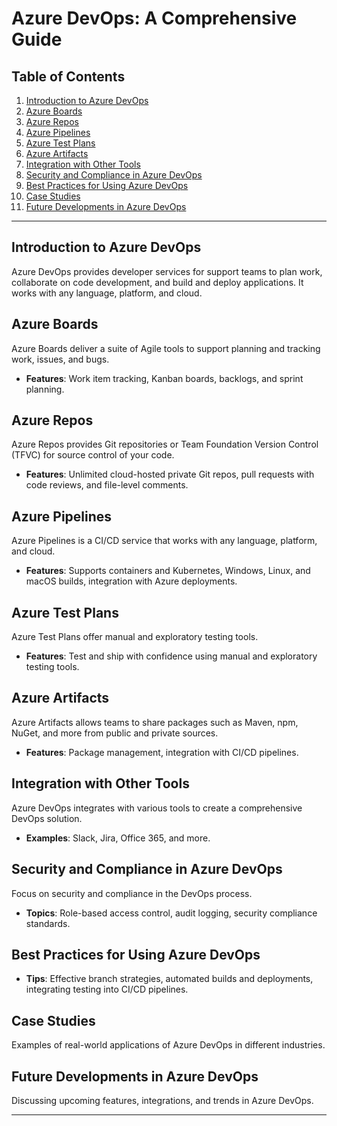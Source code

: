 # Azure DevOps: A Comprehensive Guide 

## Table of Contents
1. [Introduction to Azure DevOps](#introduction-to-azure-devops)
2. [Azure Boards](#azure-boards)
3. [Azure Repos](#azure-repos)
4. [Azure Pipelines](#azure-pipelines)
5. [Azure Test Plans](#azure-test-plans)
6. [Azure Artifacts](#azure-artifacts)
7. [Integration with Other Tools](#integration-with-other-tools)
8. [Security and Compliance in Azure DevOps](#security-and-compliance-in-azure-devops)
9. [Best Practices for Using Azure DevOps](#best-practices-for-using-azure-devops)
10. [Case Studies](#case-studies)
11. [Future Developments in Azure DevOps](#future-developments-in-azure-devops)

--- 

## Introduction to Azure DevOps
Azure DevOps provides developer services for support teams to plan work, collaborate on code development, and build and deploy applications. It works with any language, platform, and cloud.

## Azure Boards
Azure Boards deliver a suite of Agile tools to support planning and tracking work, issues, and bugs.
- **Features**: Work item tracking, Kanban boards, backlogs, and sprint planning.

## Azure Repos
Azure Repos provides Git repositories or Team Foundation Version Control (TFVC) for source control of your code.
- **Features**: Unlimited cloud-hosted private Git repos, pull requests with code reviews, and file-level comments.

## Azure Pipelines
Azure Pipelines is a CI/CD service that works with any language, platform, and cloud.
- **Features**: Supports containers and Kubernetes, Windows, Linux, and macOS builds, integration with Azure deployments.

## Azure Test Plans
Azure Test Plans offer manual and exploratory testing tools.
- **Features**: Test and ship with confidence using manual and exploratory testing tools.

## Azure Artifacts
Azure Artifacts allows teams to share packages such as Maven, npm, NuGet, and more from public and private sources.
- **Features**: Package management, integration with CI/CD pipelines.

## Integration with Other Tools
Azure DevOps integrates with various tools to create a comprehensive DevOps solution.
- **Examples**: Slack, Jira, Office 365, and more.

## Security and Compliance in Azure DevOps
Focus on security and compliance in the DevOps process.
- **Topics**: Role-based access control, audit logging, security compliance standards.

## Best Practices for Using Azure DevOps
- **Tips**: Effective branch strategies, automated builds and deployments, integrating testing into CI/CD pipelines.

## Case Studies
Examples of real-world applications of Azure DevOps in different industries.

## Future Developments in Azure DevOps
Discussing upcoming features, integrations, and trends in Azure DevOps.

---
